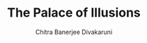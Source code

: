 ---
layout: book-review
title: The Palace of Illusions
author: "Chitra Banerjee Divakaruni"
cover: assets/img/book_covers/palace_of_illusions.jpg
finished: 2024-06-17
rating: 2
goodreads_url: "https://www.goodreads.com/review/show/6593978522"
review: >
  A fairly unique take on Panchaali’s point of view, and to some extent, her role in the Mahabharat saga. I have to say, it is an extremely well written book- the storytelling is captivating and it flows well. The dialogues between characters as a whole, feel very real and very conversational- it was witty and sarcastic and never missed a beat. It felt like I was listening to my grandfather narrate an amalgam of old stories when I was a kid- always knowing the outcome of each story did not stop me from eagerly wanting him to complete it. Reading this book felt the same, and having Panchaali’s point of view stopped the epic from getting repetitive and kept it fresh. It is a good take but did I like Panchaali’s character arc? Not particularly.

  
  I do appreciate the exploration of her and Karna’s love, but it feels like Divakaruni decided on this plot point in the beginning and couldn’t figure out how to advance it. There seems to be no progression in this cycle of 'he loves me-he loves me not'. It does get a bit irritating and frankly boring towards the end, and makes it really hard to root for Panchaali who does not seem to have any sort of character development at all. I understand that everyone had their flaws, especially in the Mahabharat, but come on there has to be something more than rotating the entire book around a single plotline. Kunti was a more intriguing and a much much well written persona instead.

  
  Reading the book felt a bit weird because of this, as it is so well written that you want to keep reading more but it becomes increasingly harder to root for the protagonist themselves. Overall, a good collection of individual stories but just a decent novel.
---